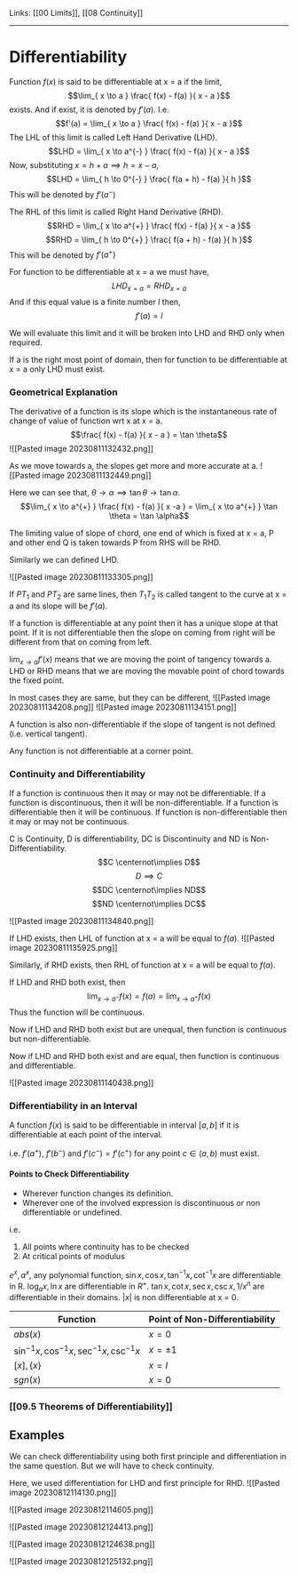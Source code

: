 Links: [[00 Limits]], [[08 Continuity]]
___
# Differentiability
Function $f(x)$ is said to be differentiable at x = a if the limit,
$$\lim_{ x \to a } \frac{ f(x) - f(a) }{ x - a }$$
exists. 
And if exist, it is denoted by $f'(a)$. I.e.
$$f'(a) = \lim_{ x \to a } \frac{ f(x) - f(a) }{ x - a }$$
The LHL of this limit is called Left Hand Derivative (LHD).
$$LHD = \lim_{ x \to a^{-} } \frac{ f(x) - f(a) }{ x - a }$$
Now, substituting $x= h + a \implies h = x - a$,
$$LHD = \lim_{ h \to 0^{-} } \frac{ f(a + h) - f(a) }{ h }$$
This will be denoted by $f'(a^{-})$

The RHL of this limit is called Right Hand Derivative (RHD).
$$RHD = \lim_{ x \to a^{+} } \frac{ f(x) - f(a) }{ x - a }$$
$$RHD = \lim_{ h \to 0^{+} } \frac{ f(a + h) - f(a) }{ h }$$
This will be denoted by $f'(a^{+})$

For function to be differentiable at x = a we must have,
$$LHD_{x = a} = RHD_{x =a}$$
And if this equal value is a finite number $l$ then,
$$f'(a) = l$$

We will evaluate this limit and it will be broken into LHD and RHD only when required. 

If a is the right most point of domain, then for function to be differentiable at x = a only LHD must exist. 

### Geometrical Explanation 
The derivative of a function is its slope which is the instantaneous rate of change of value of function wrt x at x = a.
$$\frac{ f(x) - f(a) }{ x - a } = \tan \theta$$
![[Pasted image 20230811132432.png]]


As we move towards a, the slopes get more and more accurate at a. 
![[Pasted image 20230811132449.png]]

Here we can see that, $\theta \to \alpha \implies \tan \theta \to \tan \alpha$.
$$\lim_{ x \to a^{+} } \frac{ f(x) - f(a) }{ x -a } = \lim_{ x \to a^{+} } \tan \theta = \tan \alpha$$

The limiting value of slope of chord, one end of which is fixed at x = a, P and other end Q is taken towards P from RHS will be RHD.

Similarly we can defined LHD.

![[Pasted image 20230811133305.png]]

If $PT_{1}$ and $PT_{2}$ are same lines, then $T_{1}T_{2}$ is called tangent to the curve at x = a and its slope will be $f'(a)$.

If a function is differentiable at any point then it has a unique slope at that point. If it is not differentiable then the slope on coming from right will be different from that on coming from left. 

$\displaystyle \lim_{ x \to a } f'(x)$ means that we are moving the point of tangency towards a. 
LHD or RHD means that we are moving the movable point of chord towards the fixed point.

In most cases they are same, but they can be different,
![[Pasted image 20230811134208.png]]
![[Pasted image 20230811134151.png]]

A function is also non-differentiable if the slope of tangent is not defined (i.e. vertical tangent).

Any function is not differentiable at a corner point. 

### Continuity and Differentiability 

If a function is continuous then it may or may not be differentiable. 
If a function is discontinuous, then it will be non-differentiable.
If a function is differentiable then it will be continuous.
If function is non-differentiable then it may or may not be continuous.

C is Continuity, D is differentiability, DC is Discontinuity and ND is Non-Differentiability.  
$$C \centernot\implies D$$
$$D \implies C$$
$$DC \centernot\implies ND$$
$$ND \centernot\implies DC$$

![[Pasted image 20230811134840.png]]

If LHD exists, then LHL of function at x = a will be equal to $f(a)$.
![[Pasted image 20230811135925.png]]

Similarly, if RHD exists, then RHL of function at x = a will be equal to $f(a)$.

If LHD and RHD both exist, then 
$$\lim_{ x \to a^{-} } f(x)= f(a) = \lim_{ x \to a^{+} } f(x)$$
Thus the function will be continuous. 

Now if LHD and RHD both exist but are unequal, then function is continuous but non-differentiable.

Now if LHD and RHD both exist and are equal, then function is continuous and differentiable.

![[Pasted image 20230811140438.png]]

### Differentiability in an Interval
A function $f(x)$ is said to be differentiable in interval $[a,b]$ if it is differentiable at each point of the interval. 

i.e. $f'(a^{+})$, $f'(b^{-})$ and $f'(c^{-}) = f'(c^{+})$ for any point $c \in (a,b)$ must exist. 

#### Points to Check Differentiability 
- Wherever function changes its definition. 
- Wherever one of the involved expression is discontinuous or non differentiable or undefined. 

i.e. 
1. All points where continuity has to be checked
2. At critical points of modulus 


$e^{ x }, a^{x},$ any polynomial function, $\sin x, \cos x, \tan ^{-1}x, \cot ^{-1}x$ are differentiable in R.
$\log_{a} x, \ln x$ are differentiable in $R^{+}$. 
$\tan x, \cot x, \sec x, \csc x, 1 /x^{n}$ are differentiable in their domains. 
$|x|$ is non differentiable at x = 0. 

| Function                                            | Point of Non-Differentiability |
| --------------------------------------------------- | ------------------------------ |
| $abs(x)$                                            | $x = 0$                        |
| $\sin ^{-1}x, \cos ^{-1}x, \sec ^{-1}x,\csc ^{-1}x$ | $x = \pm 1$                    |
| $[x], \{ x \}$                                      | $x = I$                        |
| $sgn(x)$                                            | $x =0$                         |

### [[09.5 Theorems of Differentiability]]

## Examples
We can check differentiability using both first principle and differentiation in the same question. But we will have to check continuity.

Here, we used differentiation for LHD and first principle for RHD. 
![[Pasted image 20230812114130.png]]

![[Pasted image 20230812114605.png]]

![[Pasted image 20230812124413.png]]

![[Pasted image 20230812124638.png]]

![[Pasted image 20230812125132.png]]